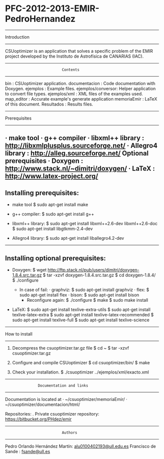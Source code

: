 # PFC-2012-2013-EMIR-PedroHernandez

************************************************************************
Introduction
************************************************************************
CSUoptimizer is an application that solves a specific problem of the EMIR
project developed by the Instituto de Astrofísica de CANARIAS (IAC).
************************************************************************
                              Contents
************************************************************************

bin               : CSUoptimizer application.
documentacion     : Code documentation with Doxygen.
ejemplos          : Example files.
ejemplos/conversor: Helper application to convert file types.
ejemplos/xml      : XML files of the examples used.
map_editor        : Accurate example's generate application
memoriaEmir       : LaTeX of this document.
Resultados        : Results files.

************************************************************************
Prerequisites 
************************************************************************
· make tool
· g++ compiler
· libxml++ library : http://libxmlplusplus.sourceforge.net/
· Allegro4 library : http://alleg.sourceforge.net/
Optional prerequisites
· Doxygen          : http://www.stack.nl/~dimitri/doxygen/
· LaTeX            : http://www.latex-project.org/  
------------------------------------------------------------------------
Installing prerequisites:
------------------------------------------------------------------------
- make tool
  $ sudo apt-get install make

- g++ compiler:
  $ sudo apt-get install g++

- libxml++ library:
  $ sudo apt-get install libxml++2.6-dev libxml++2.6-doc
  $ sudo apt-get install libgtkmm-2.4-dev

- Allegro4 library:
  $ sudo apt-get install liballegro4.2-dev

------------------------------------------------------------------------
Installing optional prerequisites:
------------------------------------------------------------------------
- Doxygen:
  $ wget http://ftp.stack.nl/pub/users/dimitri/doxygen-1.8.4.src.tar.gz
  $ tar -xzvf doxygen-1.8.4.src.tar.gz
  $ cd doxygen-1.8.4/
  $ ./configure
  - In case of fail:
    · graphviz:
      $ sudo apt-get install graphviz
    · flex:
      $ sudo apt-get install flex
    · bison:
      $ sudo apt-get install bison
    - Reconfigure again:
      $ ./configure
  $ make
  $ sudo make install

- LaTeX:
  $ sudo apt-get install texlive-extra-utils
  $ sudo apt-get install texlive-latex-extra
  $ sudo apt-get install texlive-latex-recommended
  $ sudo apt-get install texlive-full
  $ sudo apt-get install texlive-science
************************************************************************
How to install
************************************************************************
1. Decompress the csuoptimizer.tar.gz file
  $ cd ~
  $ tar -xzvf csuoptimizer.tar.gz

2. Configure and compile CSUoptimizer
  $ cd csuoptimizer/bin/
  $ make

3. Check your installation.
  $ ./csuoptimizer ../ejemplos/xml/exacto.xml

************************************************************************
                   Documentation and links
************************************************************************
  Documentation is located at
    · ~/csuoptimizer/memoriaEmir/
    · ~/csuoptimizer/documentacion/html/

  Repositories:
    . Private csuoptimizer repository: https://bitbucket.org/PHdez/emir

************************************************************************
                              Authors
************************************************************************
Pedro Orlando Hernández Martín: alu0100402193@ull.edu.es
Francisco de Sande            : fsande@ull.es
